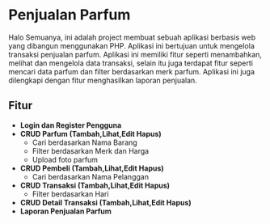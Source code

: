 Penjualan Parfum 
==
Halo Semuanya, ini adalah project membuat sebuah aplikasi berbasis web yang dibangun menggunakan PHP. Aplikasi ini bertujuan untuk mengelola transaksi penjualan parfum.
Aplikasi ini memiliki fitur seperti menambahkan, melihat dan mengelola data transaksi, selain itu juga terdapat fitur seperti mencari data parfum dan filter berdasarkan merk parfum.
Aplikasi ini juga dilengkapi dengan fitur menghasilkan laporan penjualan.

Fitur
--
<ul>
    <li><strong>Login dan Register Pengguna</strong></li>
    <li><strong>CRUD Parfum (Tambah,Lihat,Edit Hapus)</strong>
        <ul>
            <li>Cari berdasarkan Nama Barang</li>
            <li>Filter berdasarkan Merk dan Harga</li>
            <li>Upload foto parfum</li>
        </ul>
    </li>
    <li><strong>CRUD Pembeli (Tambah,Lihat,Edit Hapus)</strong>
        <ul>
          <li>Cari berdasarkan Nama Pelanggan</li>
        </ul>
    </li>
    <li><strong>CRUD Transaksi (Tambah,Lihat,Edit Hapus)</strong>
        <ul>
          <li>Filter berdasarkan Hari</li>
        </ul>
    </li>
    <li><strong>CRUD Detail Transaksi (Tambah,Lihat,Edit Hapus) </strong></li>
    <li><strong>Laporan Penjualan Parfum</li></strong>
</ul>
